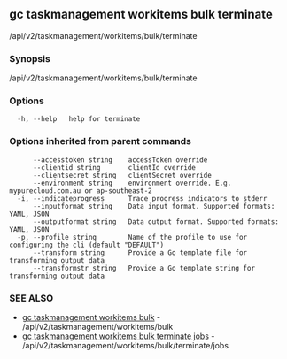 ## gc taskmanagement workitems bulk terminate

/api/v2/taskmanagement/workitems/bulk/terminate

### Synopsis

/api/v2/taskmanagement/workitems/bulk/terminate

### Options

```
  -h, --help   help for terminate
```

### Options inherited from parent commands

```
      --accesstoken string    accessToken override
      --clientid string       clientId override
      --clientsecret string   clientSecret override
      --environment string    environment override. E.g. mypurecloud.com.au or ap-southeast-2
  -i, --indicateprogress      Trace progress indicators to stderr
      --inputformat string    Data input format. Supported formats: YAML, JSON
      --outputformat string   Data output format. Supported formats: YAML, JSON
  -p, --profile string        Name of the profile to use for configuring the cli (default "DEFAULT")
      --transform string      Provide a Go template file for transforming output data
      --transformstr string   Provide a Go template string for transforming output data
```

### SEE ALSO

* [gc taskmanagement workitems bulk](gc_taskmanagement_workitems_bulk.html)	 - /api/v2/taskmanagement/workitems/bulk
* [gc taskmanagement workitems bulk terminate jobs](gc_taskmanagement_workitems_bulk_terminate_jobs.html)	 - /api/v2/taskmanagement/workitems/bulk/terminate/jobs



